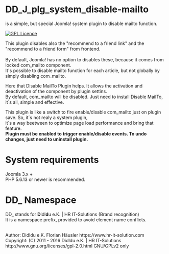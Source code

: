 # DD_J_plg_system_disable-mailto
is a simple, but special Joomla! system plugin to disable mailto function.

[![GPL Licence](https://badges.frapsoft.com/os/gpl/gpl.png?v=102)](https://opensource.org/licenses/GPL-2.0/)  

This plugin disables also the "recommend to a friend link" and the "recommend to a friend form" from frontend.            <br>
                                                                                                                          <br>
By default, Joomla! has no option to disables these, because it comes from locked com_mailto component.                   <br>
It´s possible to disable mailto function for each article, but not globally by simply disabling com_mailto.               <br>

Here that Disable MailTo Plugin helps. It allows the activation and deactivation of the component by plugin settins.      <br>
By default, com_mailto will be disabled. Just need to install Disable MailTo, it´s all, simple and effective.             <br>

This plugin is like a switch to fire enable/disable com_mailto just on plugin save. So, it´s not realy a system plugin,  <br> 
it´s a way beetween to optimize page load performance and bring that feature.                                             <br>
**Plugin must be enabled to trigger enable/disable events. To undo changes, just need to uninstall plugin.**              <br>

# System requirements
Joomla 3.x +                                                                                <br>
PHP 5.6.13 or newer is recommended.

# DD_ Namespace
DD_ stands for  **D**idl**d**u e.K. | HR IT-Solutions (Brand recognition)                   <br>
It is a namespace prefix, provided to avoid element name conflicts.

<br>
Author: Didldu e.K. Florian Häusler https://www.hr-it-solution.com                          <br>
Copyright: (C) 2011 - 2016 Didldu e.K. | HR IT-Solutions                                    <br>
http://www.gnu.org/licenses/gpl-2.0.html GNU/GPLv2 only
